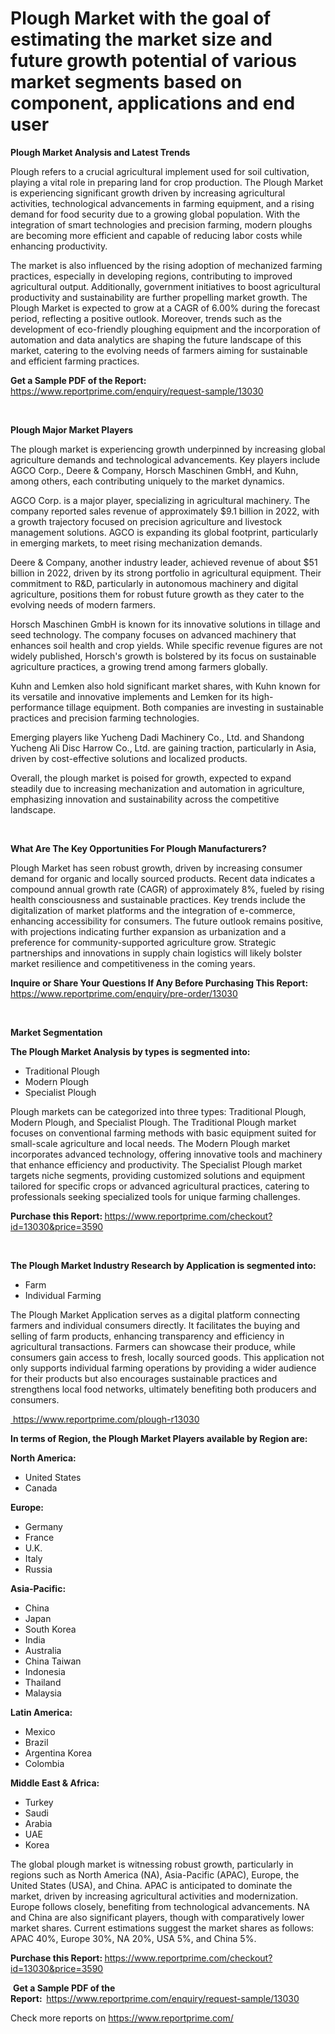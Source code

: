 <p><h1>Plough Market with the goal of estimating the market size and future growth potential of various market segments based on component, applications and end user</h1></p><p><strong>Plough Market Analysis and Latest Trends</strong></p>
<p><p>Plough refers to a crucial agricultural implement used for soil cultivation, playing a vital role in preparing land for crop production. The Plough Market is experiencing significant growth driven by increasing agricultural activities, technological advancements in farming equipment, and a rising demand for food security due to a growing global population. With the integration of smart technologies and precision farming, modern ploughs are becoming more efficient and capable of reducing labor costs while enhancing productivity.</p><p>The market is also influenced by the rising adoption of mechanized farming practices, especially in developing regions, contributing to improved agricultural output. Additionally, government initiatives to boost agricultural productivity and sustainability are further propelling market growth. The Plough Market is expected to grow at a CAGR of 6.00% during the forecast period, reflecting a positive outlook. Moreover, trends such as the development of eco-friendly ploughing equipment and the incorporation of automation and data analytics are shaping the future landscape of this market, catering to the evolving needs of farmers aiming for sustainable and efficient farming practices.</p></p>
<p><strong>Get a Sample PDF of the Report:&nbsp;</strong> <a href="https://www.reportprime.com/enquiry/request-sample/13030?utm_campaign=3210&utm_medium=2&utm_source=Github&utm_content=ia&utm_term=19032025&utm_id=plough">https://www.reportprime.com/enquiry/request-sample/13030</a></p>
<p>&nbsp;</p>
<p><strong>Plough Major Market Players</strong></p>
<p><p>The plough market is experiencing growth underpinned by increasing global agriculture demands and technological advancements. Key players include AGCO Corp., Deere & Company, Horsch Maschinen GmbH, and Kuhn, among others, each contributing uniquely to the market dynamics.</p><p>AGCO Corp. is a major player, specializing in agricultural machinery. The company reported sales revenue of approximately $9.1 billion in 2022, with a growth trajectory focused on precision agriculture and livestock management solutions. AGCO is expanding its global footprint, particularly in emerging markets, to meet rising mechanization demands.</p><p>Deere & Company, another industry leader, achieved revenue of about $51 billion in 2022, driven by its strong portfolio in agricultural equipment. Their commitment to R&D, particularly in autonomous machinery and digital agriculture, positions them for robust future growth as they cater to the evolving needs of modern farmers.</p><p>Horsch Maschinen GmbH is known for its innovative solutions in tillage and seed technology. The company focuses on advanced machinery that enhances soil health and crop yields. While specific revenue figures are not widely published, Horsch's growth is bolstered by its focus on sustainable agriculture practices, a growing trend among farmers globally.</p><p>Kuhn and Lemken also hold significant market shares, with Kuhn known for its versatile and innovative implements and Lemken for its high-performance tillage equipment. Both companies are investing in sustainable practices and precision farming technologies.</p><p>Emerging players like Yucheng Dadi Machinery Co., Ltd. and Shandong Yucheng Ali Disc Harrow Co., Ltd. are gaining traction, particularly in Asia, driven by cost-effective solutions and localized products.</p><p>Overall, the plough market is poised for growth, expected to expand steadily due to increasing mechanization and automation in agriculture, emphasizing innovation and sustainability across the competitive landscape.</p></p>
<p>&nbsp;</p>
<p><strong>What Are The Key Opportunities For Plough Manufacturers?</strong></p>
<p><p>Plough Market has seen robust growth, driven by increasing consumer demand for organic and locally sourced products. Recent data indicates a compound annual growth rate (CAGR) of approximately 8%, fueled by rising health consciousness and sustainable practices. Key trends include the digitalization of market platforms and the integration of e-commerce, enhancing accessibility for consumers. The future outlook remains positive, with projections indicating further expansion as urbanization and a preference for community-supported agriculture grow. Strategic partnerships and innovations in supply chain logistics will likely bolster market resilience and competitiveness in the coming years.</p></p>
<p><strong>Inquire or Share Your Questions If Any Before Purchasing This Report:</strong> <a href="https://www.reportprime.com/enquiry/pre-order/13030?utm_campaign=3210&utm_medium=2&utm_source=Github&utm_content=ia&utm_term=19032025&utm_id=plough">https://www.reportprime.com/enquiry/pre-order/13030</a></p>
<p>&nbsp;</p>
<p><strong>Market Segmentation</strong></p>
<p><strong>The Plough Market Analysis by types is segmented into:</strong></p>
<p><ul><li>Traditional Plough</li><li>Modern Plough</li><li>Specialist Plough</li></ul></p>
<p><p>Plough markets can be categorized into three types: Traditional Plough, Modern Plough, and Specialist Plough. The Traditional Plough market focuses on conventional farming methods with basic equipment suited for small-scale agriculture and local needs. The Modern Plough market incorporates advanced technology, offering innovative tools and machinery that enhance efficiency and productivity. The Specialist Plough market targets niche segments, providing customized solutions and equipment tailored for specific crops or advanced agricultural practices, catering to professionals seeking specialized tools for unique farming challenges.</p></p>
<p><strong>Purchase this Report:&nbsp;</strong><a href="https://www.reportprime.com/checkout?id=13030&price=3590&utm_campaign=3210&utm_medium=2&utm_source=Github&utm_content=ia&utm_term=19032025&utm_id=plough">https://www.reportprime.com/checkout?id=13030&price=3590</a></p>
<p>&nbsp;</p>
<p><strong>The Plough Market Industry Research by Application is segmented into:</strong></p>
<p><ul><li>Farm</li><li>Individual Farming</li></ul></p>
<p><p>The Plough Market Application serves as a digital platform connecting farmers and individual consumers directly. It facilitates the buying and selling of farm products, enhancing transparency and efficiency in agricultural transactions. Farmers can showcase their produce, while consumers gain access to fresh, locally sourced goods. This application not only supports individual farming operations by providing a wider audience for their products but also encourages sustainable practices and strengthens local food networks, ultimately benefiting both producers and consumers.</p></p>
<p><a href="https://www.reportprime.com/plough-r13030?utm_campaign=3210&utm_medium=2&utm_source=Github&utm_content=ia&utm_term=19032025&utm_id=plough">&nbsp;https://www.reportprime.com/plough-r13030</a></p>
<p><strong>In terms of Region, the Plough Market Players available by Region are:</strong></p>
<p>
    <p> <strong> North America: </strong>
        <ul>
            <li>United States</li>
            <li>Canada</li>
        </ul>
        </p> 
    <p> <strong> Europe: </strong>
        <ul>
            <li>Germany</li>
            <li>France</li>
            <li>U.K.</li>
            <li>Italy</li>
            <li>Russia</li>
        </ul>
        </p> 
    <p> <strong> Asia-Pacific: </strong>
        <ul>
            <li>China</li>
            <li>Japan</li>
            <li>South Korea</li>
            <li>India</li>
            <li>Australia</li>
            <li>China Taiwan</li>
            <li>Indonesia</li>
            <li>Thailand</li>
            <li>Malaysia</li>
        </ul>
        </p> 
    <p> <strong> Latin America: </strong>
        <ul>
            <li>Mexico</li>
            <li>Brazil</li>
            <li>Argentina Korea</li>
            <li>Colombia</li>
        </ul>
        </p> 
    <p> <strong> Middle East & Africa: </strong>
        <ul>
            <li>Turkey</li>
            <li>Saudi</li>
            <li>Arabia</li>
            <li>UAE</li>
            <li>Korea</li>
        </ul>
    </p>
    </p>
<p><p>The global plough market is witnessing robust growth, particularly in regions such as North America (NA), Asia-Pacific (APAC), Europe, the United States (USA), and China. APAC is anticipated to dominate the market, driven by increasing agricultural activities and modernization. Europe follows closely, benefiting from technological advancements. NA and China are also significant players, though with comparatively lower market shares. Current estimations suggest the market shares as follows: APAC 40%, Europe 30%, NA 20%, USA 5%, and China 5%.</p></p>
<p><strong>Purchase this Report: </strong><a href="https://www.reportprime.com/checkout?id=13030&price=3590&utm_campaign=3210&utm_medium=2&utm_source=Github&utm_content=ia&utm_term=19032025&utm_id=plough">https://www.reportprime.com/checkout?id=13030&price=3590</a></p>
<p>&nbsp;<strong>Get a Sample PDF of the Report:&nbsp;&nbsp;</strong><a href="https://www.reportprime.com/enquiry/request-sample/13030?utm_campaign=3210&utm_medium=2&utm_source=Github&utm_content=ia&utm_term=19032025&utm_id=plough">https://www.reportprime.com/enquiry/request-sample/13030</a></p>
<p><strong></strong></p>
<p>Check more reports on <a href="https://www.reportprime.com/?utm_campaign=3210&utm_medium=2&utm_source=Github&utm_content=ia&utm_term=19032025&utm_id=plough">https://www.reportprime.com/</a></p>